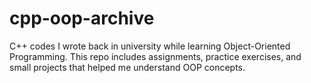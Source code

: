 # cpp-oop-archive
C++ codes I wrote back in university while learning Object-Oriented Programming. This repo includes assignments, practice exercises, and small projects that helped me understand OOP concepts.
